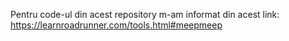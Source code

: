 Pentru code-ul din acest repository m-am informat din acest link:
https://learnroadrunner.com/tools.html#meepmeep
